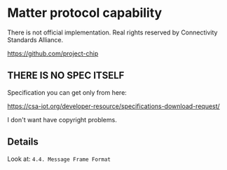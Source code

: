 # Matter protocol capability

There is not official implementation. Real rights reserved by Connectivity Standards Alliance.

<https://github.com/project-chip>

## THERE IS NO SPEC ITSELF

Specification you can get only from here:

<https://csa-iot.org/developer-resource/specifications-download-request/>

I don't want have copyright problems.

## Details

Look at: `4.4. Message Frame Format`
